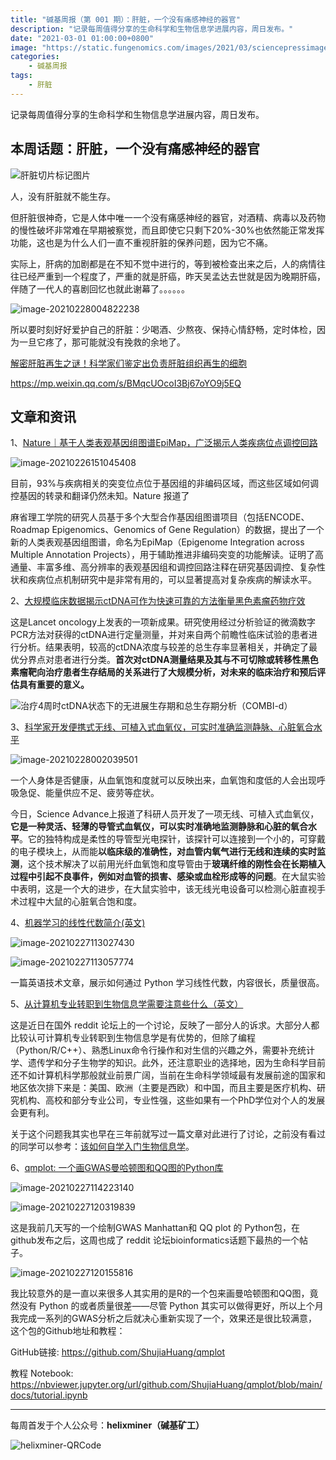 ```yaml
---
title: "碱基周报（第 001 期）：肝脏，一个没有痛感神经的器官"
description: "记录每周值得分享的生命科学和生物信息学进展内容，周日发布。"
date: "2021-03-01 01:00:00+0800"
image: "https://static.fungenomics.com/images/2021/03/sciencepressimageforkatiecopy.png"
categories:
    - 碱基周报
tags:
    - 肝脏
---
```


记录每周值得分享的生命科学和生物信息学进展内容，周日发布。

## 本周话题：肝脏，一个没有痛感神经的器官

![肝脏切片标记图片](https://static.fungenomics.com/images/2021/03/sciencepressimageforkatiecopy.png)



人，没有肝脏就不能生存。

但肝脏很神奇，它是人体中唯一一个没有痛感神经的器官，对酒精、病毒以及药物的慢性破坏非常难在早期被察觉，而且即使它只剩下20%-30%也依然能正常发挥功能，这也是为什么人们一直不重视肝脏的保养问题，因为它不痛。

实际上，肝病的加剧都是在不知不觉中进行的，等到被检查出来之后，人的病情往往已经严重到一个程度了，严重的就是肝癌，昨天吴孟达去世就是因为晚期肝癌，伴随了一代人的喜剧回忆也就此谢幕了。。。。。。



![image-20210228004822238](https://static.fungenomics.com/images/2021/03/image-20210228004822238.png)



所以要时刻好好爱护自己的肝脏：少喝酒、少熬夜、保持心情舒畅，定时体检，因为一旦它疼了，那可能就没有挽救的余地了。

[解密肝脏再生之谜！科学家们鉴定出负责肝脏组织再生的细胞](https://medicalxpress.com/news/2021-02-scientists-cells-responsible-liver-tissue.html)

https://mp.weixin.qq.com/s/BMqcUOcoI3Bj67oYO9j5EQ

## 文章和资讯

1、[Nature｜基于人类表观基因组图谱EpiMap，广泛揭示人类疾病位点调控回路](https://mp.weixin.qq.com/s/_yuJbLRARkgcuHsJ6YtqVg)

![image-20210226151045408](https://static.fungenomics.com/images/2021/03/image-20210226151045408.png)

目前，93%与疾病相关的突变位点位于基因组的非编码区域，而这些区域如何调控基因的转录和翻译仍然未知。Nature 报道了

麻省理工学院的研究人员基于多个大型合作基因组图谱项目（包括ENCODE、Roadmap Epigenomics、Genomics of Gene Regulation）的数据，提出了一个新的人类表观基因组图谱，命名为EpiMap（Epigenome Integration across Multiple Annotation Projects），用于辅助推进非编码突变的功能解读。证明了高通量、丰富多维、高分辨率的表观基因组和调控回路注释在研究基因调控、复杂性状和疾病位点机制研究中是非常有用的，可以显著提高对复杂疾病的解读水平。



2、[大规模临床数据揭示ctDNA可作为快速可靠的方法衡量黑色素瘤药物疗效](https://mp.weixin.qq.com/s/QzKGoiGGexvNPc-QuCkjNw)

这是Lancet oncology上发表的一项新成果。研究使用经过分析验证的微滴数字PCR方法对获得的ctDNA进行定量测量，并对来自两个前瞻性临床试验的患者进行分析。结果表明，较高的ctDNA浓度与较差的总生存率显著相关，并确定了最优分界点对患者进行分类。**首次对ctDNA测量结果及其与不可切除或转移性黑色素瘤靶向治疗患者生存结局的关系进行了大规模分析，对未来的临床治疗和预后评估具有重要的意义。**

![治疗4周时ctDNA状态下的无进展生存期和总生存期分析（COMBI-d）](https://static.fungenomics.com/images/2021/03/image-20210227111701984.png)



3、[科学家开发便携式无线、可植入式血氧仪，可实时准确监测静脉、心脏氧合水平](https://mp.weixin.qq.com/s/ZM8AwF_sobCFrmSqTO7Z6Q)

![image-20210228002039501](https://static.fungenomics.com/images/2021/03/image-20210228002039501.png)



一个人身体是否健康，从血氧饱和度就可以反映出来，血氧饱和度低的人会出现呼吸急促、能量供应不足、疲劳等症状。

今日，Science Advance上报道了科研人员开发了一项无线、可植入式血氧仪，**它是一种灵活、轻薄的导管式血氧仪，可以实时准确地监测静脉和心脏的氧合水平**。它的独特构成是柔性的导管型光电探针，该探针可以连接到一个小的，可穿戴的电子模块上，从而能**以临床级的准确性，对血管内氧气进行无线和连续的实时监测**，这个技术解决了以前用光纤血氧饱和度导管由于**玻璃纤维的刚性会在长期植入过程中引起不良事件，例如对血管的损害、感染或血栓形成等的问题**。在大鼠实验中表明，这是一个大的进步，在大鼠实验中，该无线光电设备可以检测心脏直视手术过程中大鼠的心脏氧合饱和度。



4、[机器学习的线性代数简介(英文)](https://pabloinsente.github.io/intro-linear-algebra)

![image-20210227113027430](https://static.fungenomics.com/images/2021/03/image-20210227113027430.png)

![image-20210227113057774](https://static.fungenomics.com/images/2021/03/image-20210227113057774.png)

一篇英语技术文章，展示如何通过 Python 学习线性代数，内容很长，质量很高。



5、[从计算机专业转职到生物信息学需要注意些什么（英文）](https://www.reddit.com/r/bioinformatics/comments/ls1hle/computer_science_to_bioinformatics_transition_as/)

这是近日在国外 reddit 论坛上的一个讨论，反映了一部分人的诉求。大部分人都比较认可计算机专业转职到生物信息学是有优势的，但除了编程（Python/R/C++）、熟悉Linux命令行操作和对生信的兴趣之外，需要补充统计学、遗传学和分子生物学的知识。此外，还注意职业的选择地，因为生命科学目前还不如计算机科学那般就业前景广阔，当前在生命科学领域最有发展前途的国家和地区依次排下来是：美国、欧洲（主要是西欧）和中国，而且主要是医疗机构、研究机构、高校和部分专业公司，专业性强，这些如果有一个PhD学位对个人的发展会更有利。

关于这个问题我其实也早在三年前就写过一篇文章对此进行了讨论，之前没有看过的同学可以参考：[该如何自学入门生物信息学](https://mp.weixin.qq.com/s/-dUMXBsiXGfGo4dhJXVa8A)。



6、[qmplot: 一个画GWAS曼哈顿图和QQ图的Python库](https://github.com/ShujiaHuang/qmplot)

![image-20210227114223140](https://static.fungenomics.com/images/2021/03/image-20210227114223140.png)

![image-20210227120319839](https://static.fungenomics.com/images/2021/03/image-20210227120319839.png)



这是我前几天写的一个绘制GWAS Manhattan和 QQ plot 的 Python包，在github发布之后，这周也成了 reddit 论坛bioinformatics话题下最热的一个帖子。

![image-20210227120155816](https://static.fungenomics.com/images/2021/03/image-20210227120155816.png)



我比较意外的是一直以来很多人其实用的是R的一个包来画曼哈顿图和QQ图，竟然没有 Python 的或者质量很差——尽管 Python 其实可以做得更好，所以上个月我完成一系列的GWAS分析之后就决心重新实现了一个，效果还是很比较满意，这个包的Github地址和教程：

GitHub链接: <https://github.com/ShujiaHuang/qmplot>

教程 Notebook: <https://nbviewer.jupyter.org/url/github.com/ShujiaHuang/qmplot/blob/main/docs/tutorial.ipynb>


-----

每周首发于个人公众号：**helixminer（碱基矿工）**

![helixminer-QRCode](https://static.fungenomics.com/images/2021/03/helixminer-mid-red.png)

